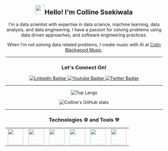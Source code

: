 
<div align="center" >
  <h2><img src="https://raw.githubusercontent.com/MartinHeinz/MartinHeinz/master/wave.gif" width="30px">Hello! I'm Colline Ssekiwala</h2>
   <p>I'm a data scientist with expertise in data science, machine learning, data analysis, and data engineering. I have a passion for solving problems using data driven approaches, and software engineering practices. 
  </p> 
  <p>When I'm not solving data related problems, I create music with AI at <a href="https://www.youtube.com/@Colin-Blackwood">Colin Blackwood Music</a>. </p>
<hr>
<div align="center">
  <h3>Let's Connect On!</h3>
  <div id="badges">
  <a href="https://www.linkedin.com/in/colline-ssekiwala/">
    <img src="https://img.shields.io/badge/LinkedIn-blue?style=for-the-badge&logo=linkedin&logoColor=white" alt="LinkedIn Badge"/>
  </a>
  <a href="https://www.youtube.com/@Colin-Blackwood">
    <img src="https://img.shields.io/badge/YouTube-red?style=for-the-badge&logo=youtube&logoColor=white" alt="Youtube Badge"/>
  </a>
  <a href="https://x.com/Ssekiwalac">
    <img src="https://img.shields.io/badge/Twitter-blue?style=for-the-badge&logo=twitter&logoColor=white" alt="Twitter Badge"/>
  </a>
</div>
</div>
<hr>
 <div align="center">
   
  ![Top Langs](https://github-readme-stats.vercel.app/api/top-langs/?username=Colline-Ssekiwala&layout=compact) 
  
  ![Colline's GitHub stats](https://github-readme-stats.vercel.app/api?username=Colline-Ssekiwala&show_icons=true)
</div>
<hr>
<h3 align="centre">Technologies ⚙️ and Tools ⚒️</h3>
<table>
  <tr>
    <td><img src="https://github.com/onemarc/tech-icons/blob/main/icons/python-dark.svg" width="50"></td>
    <td><img src="https://github.com/onemarc/tech-icons/blob/main/icons/vscode-dark.svg" width="50"></td>
    <td><img src="https://github.com/onemarc/tech-icons/blob/main/icons/github-dark.svg" width="50"></td>
    <td><img src="https://github.com/onemarc/tech-icons/blob/main/icons/django.svg" width="50"></td>
    <td><img src="https://github.com/onemarc/tech-icons/blob/main/icons/jupyter-dark.svg" width="50"></td>
    <td><img src="https://github.com/onemarc/tech-icons/blob/main/icons/pandas-dark.svg" width="50"></td>
  </tr>
</table>
